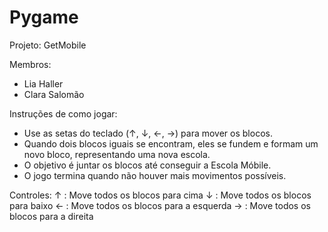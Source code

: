 # Pygame
Projeto: GetMobile

Membros:
- Lia Haller
- Clara Salomão

Instruções de como jogar:
- Use as setas do teclado (↑, ↓, ←, →) para mover os blocos.
- Quando dois blocos iguais se encontram, eles se fundem e formam um novo bloco, representando uma nova escola.
- O objetivo é juntar os blocos até conseguir a Escola Móbile.
- O jogo termina quando não houver mais movimentos possíveis.

Controles:
↑ : Move todos os blocos para cima
↓ : Move todos os blocos para baixo
← : Move todos os blocos para a esquerda
→ : Move todos os blocos para a direita

